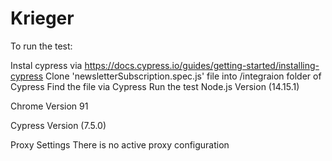 # Krieger

To run the test:

Instal cypress via https://docs.cypress.io/guides/getting-started/installing-cypress
Clone 'newsletterSubscription.spec.js' file into /integraion folder of Cypress
Find the file via Cypress
Run the test
Node.js Version (14.15.1)

Chrome Version 91

Cypress Version (7.5.0) 

Proxy Settings There is no active proxy configuration
